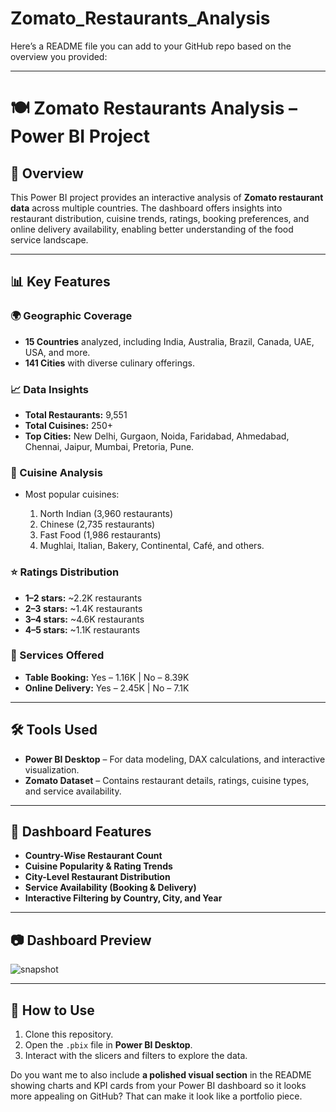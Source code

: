 # Zomato_Restaurants_Analysis

Here’s a README file you can add to your GitHub repo based on the overview you provided:

---

# 🍽️ Zomato Restaurants Analysis – Power BI Project

## 📌 Overview

This Power BI project provides an interactive analysis of **Zomato restaurant data** across multiple countries. The dashboard offers insights into restaurant distribution, cuisine trends, ratings, booking preferences, and online delivery availability, enabling better understanding of the food service landscape.

---

## 📊 Key Features

### 🌍 Geographic Coverage

* **15 Countries** analyzed, including India, Australia, Brazil, Canada, UAE, USA, and more.
* **141 Cities** with diverse culinary offerings.

### 📈 Data Insights

* **Total Restaurants:** 9,551
* **Total Cuisines:** 250+
* **Top Cities:** New Delhi, Gurgaon, Noida, Faridabad, Ahmedabad, Chennai, Jaipur, Mumbai, Pretoria, Pune.

### 🥘 Cuisine Analysis

* Most popular cuisines:

  1. North Indian (3,960 restaurants)
  2. Chinese (2,735 restaurants)
  3. Fast Food (1,986 restaurants)
  4. Mughlai, Italian, Bakery, Continental, Café, and others.

### ⭐ Ratings Distribution

* **1–2 stars:** \~2.2K restaurants
* **2–3 stars:** \~1.4K restaurants
* **3–4 stars:** \~4.6K restaurants
* **4–5 stars:** \~1.1K restaurants

### 📅 Services Offered

* **Table Booking:** Yes – 1.16K | No – 8.39K
* **Online Delivery:** Yes – 2.45K | No – 7.1K

---

## 🛠️ Tools Used

* **Power BI Desktop** – For data modeling, DAX calculations, and interactive visualization.
* **Zomato Dataset** – Contains restaurant details, ratings, cuisine types, and service availability.

---

## 📂 Dashboard Features

* **Country-Wise Restaurant Count**
* **Cuisine Popularity & Rating Trends**
* **City-Level Restaurant Distribution**
* **Service Availability (Booking & Delivery)**
* **Interactive Filtering by Country, City, and Year**

---

## 📷 Dashboard Preview

![snapshot](https://github.com/user-attachments/assets/117b9687-af53-43af-bfda-fb0cc29b9ac7)

---

## 🚀 How to Use

1. Clone this repository.
2. Open the `.pbix` file in **Power BI Desktop**.
3. Interact with the slicers and filters to explore the data.

Do you want me to also include **a polished visual section** in the README showing charts and KPI cards from your Power BI dashboard so it looks more appealing on GitHub? That can make it look like a portfolio piece.
